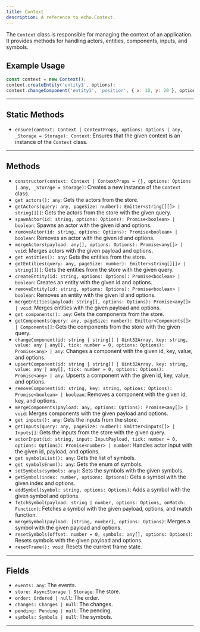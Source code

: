 ```yaml
---
title: Context
description: A reference to echo.Context.
---
```


The `Context` class is responsible for managing the context of an application. It provides methods for handling actors, entities, components, inputs, and symbols.

## Example Usage

```js
const context = new Context();
context.createEntity('entity1', options);
context.changeComponent('entity1', 'position', { x: 10, y: 20 }, options);
```

___

## Static Methods

- `ensure(context: Context | ContextProps, options: Options | any, _Storage = Storage): Context`: Ensures that the given context is an instance of the `Context` class.

___

## Methods

- `constructor(context: Context | ContextProps = {}, options: Options | any, _Storage = Storage)`: Creates a new instance of the `Context` class.
- `get actors(): any`: Gets the actors from the store.
- `getActors(query: any, pageSize: number): Emitter<string[][]> | string[][]`: Gets the actors from the store with the given query.
- `spawnActor(id: string, options: Options): Promise<boolean> | boolean`: Spawns an actor with the given id and options.
- `removeActor(id: string, options: Options): Promise<boolean> | boolean`: Removes an actor with the given id and options.
- `mergeActors(payload: any[], options: Options): Promise<any[]> | void`: Merges actors with the given payload and options.
- `get entities(): any`: Gets the entities from the store.
- `getEntities(query: any, pageSize: number): Emitter<string[][]> | string[][]`: Gets the entities from the store with the given query.
- `createEntity(id: string, options: Options): Promise<boolean> | boolean`: Creates an entity with the given id and options.
- `removeEntity(id: string, options: Options): Promise<boolean> | boolean`: Removes an entity with the given id and options.
- `mergeEntities(payload: string[], options: Options): Promise<any[]> | void`: Merges entities with the given payload and options.
- `get components(): any`: Gets the components from the store.
- `getComponents(query: any, pageSize: number): Emitter<Components[]> | Components[]`: Gets the components from the store with the given query.
- `changeComponent(id: string | string[] | Uint32Array, key: string, value: any | any[], tick: number = 0, options: Options): Promise<any> | any`: Changes a component with the given id, key, value, and options.
- `upsertComponent(id: string | string[] | Uint32Array, key: string, value: any | any[], tick: number = 0, options: Options): Promise<any> | any`: Upserts a component with the given id, key, value, and options.
- `removeComponent(id: string, key: string, options: Options): Promise<boolean> | boolean`: Removes a component with the given id, key, and options.
- `mergeComponents(payload: any, options: Options): Promise<any[]> | void`: Merges components with the given payload and options.
- `get inputs(): any`: Gets the inputs from the store.
- `getInputs(query: any, pageSize: number): Emitter<Inputs[]> | Inputs[]`: Gets the inputs from the store with the given query.
- `actorInput(id: string, input: InputPayload, tick: number = 0, options: Options): Promise<number> | number`: Handles actor input with the given id, payload, and options.
- `get symbolsList(): any`: Gets the list of symbols.
- `get symbolsEnum(): any`: Gets the enum of symbols.
- `setSymbols(symbols: any)`: Sets the symbols with the given symbols.
- `getSymbol(index: number, options: Options)`: Gets a symbol with the given index and options.
- `addSymbol(symbol: string, options: Options)`: Adds a symbol with the given symbol and options.
- `fetchSymbol(payload: string | number, options: Options, onMatch: Function)`: Fetches a symbol with the given payload, options, and match function.
- `mergeSymbol(payload: [string, number], options: Options)`: Merges a symbol with the given payload and options.
- `resetSymbols(offset: number = 0, symbols: any[], options: Options)`: Resets symbols with the given payload and options.
- `resetFrame(): void`: Resets the current frame state.

___

## Fields

- `events: any`: The events.
- `store: AsyncStorage | Storage`: The store.
- `order: Ordered | null`: The order.
- `changes: Changes | null`: The changes.
- `pending: Pending | null`: The pending.
- `symbols: Symbols | null`: The symbols.

___
